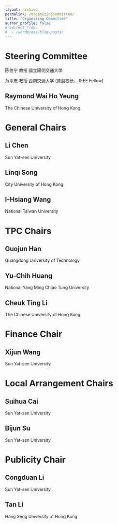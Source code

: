 ```yaml
---
layout: archive
permalink: /OrganizingCommittee/
title: "Organizing Committee"
author_profile: false
#redirect_from:
#  - /wordpress/blog-posts/
---
```


Steering Committee
=====
陈伯宁 教授 國立陽明交通大學

范平志 教授 西南交通大学 (原副校长、 IEEE Fellow)

Raymond Wai Ho Yeung
-----
The Chinese University of Hong Kong

General Chairs
=====

Li Chen
-----
Sun Yat-sen University

Linqi Song
-----
City University of Hong Kong

I-Hsiang Wang
-----
National Taiwan University

TPC Chairs
=====

Guojun Han
-----
Guangdong University of Technology

Yu-Chih Huang
-----
National Yang Ming Chiao Tung University

Cheuk Ting Li
-----
The Chinese University of Hong Kong

Finance Chair
=====

Xijun Wang
-----
Sun Yat-sen University

Local Arrangement Chairs
=====

Suihua Cai
-----
Sun Yat-sen University

Bijun Su
-----
Sun Yat-sen University

Publicity Chair
=====

Congduan Li
-----
Sun Yat-sen University

Tan Li
-----
Hang Seng University of Hong Kong

